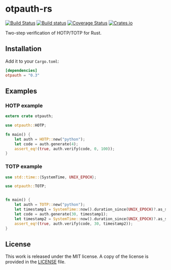 # otpauth-rs

[![Build Status](https://travis-ci.org/messense/otpauth-rs.svg)](https://travis-ci.org/messense/otpauth-rs)
[![Build status](https://ci.appveyor.com/api/projects/status/2kg380h0l0c4li9o/branch/master?svg=true)](https://ci.appveyor.com/project/messense/otpauth-rs/branch/master)
[![Coverage Status](https://coveralls.io/repos/messense/otpauth-rs/badge.svg)](https://coveralls.io/r/messense/otpauth-rs)
[![Crates.io](https://img.shields.io/crates/v/otpauth.svg)](https://crates.io/crates/otpauth)

Two-step verification of HOTP/TOTP for Rust.

## Installation

Add it to your ``Cargo.toml``:

```toml
[dependencies]
otpauth = "0.3"
```

## Examples

### HOTP example

```rust
extern crate otpauth;

use otpauth::HOTP;

fn main() {
    let auth = HOTP::new("python");
    let code = auth.generate(4);
    assert_eq!(true, auth.verify(code, 0, 100));
}
```

### TOTP example

```rust
use std::time::{SystemTime, UNIX_EPOCH};

use otpauth::TOTP;


fn main() {
    let auth = TOTP::new("python");
    let timestamp1 = SystemTime::now().duration_since(UNIX_EPOCH)?.as_secs();
    let code = auth.generate(30, timestamp1);
    let timestamp2 = SystemTime::now().duration_since(UNIX_EPOCH)?.as_secs();
    assert_eq!(true, auth.verify(code, 30, timestamp2));
}
```


## License

This work is released under the MIT license. A copy of the license is provided in the [LICENSE](./LICENSE) file.
